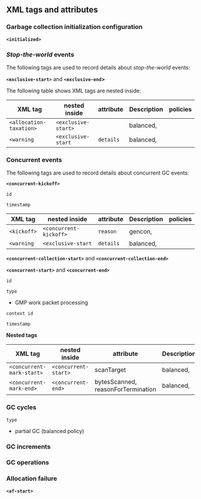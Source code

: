 ## XML tags and attributes

### Garbage collection initialization configuration 

**`<initialized>`**

### *Stop-the-world* events

The following tags are used to record details about *stop-the-world* events:

**`<exclusive-start>`** and **`<exclusive-end`>**

The following table shows XML tags are nested inside:

|XML tag| nested inside | attribute| Description| policies|
|------|--------------|-----------|-------------|--------|
| `<allocation-taxation>`| `<exclusive-start>`| | balanced,  |
|`<warning`| `<exclusive-start`| `details` |balanced, |



### Concurrent events

The following tags are used to record details about concurrent GC events:

**`<concurrent-kickoff>`**

`id`

`timestamp`

|XML tag| nested inside | attribute| Description| policies|
|------|--------------|-----------|-------------|--------|
| `<kickoff>`| `<concurrent-kickoff>`|`reason` | gencon,  |
|`<warning`| `<exclusive-start`| `details` |balanced, |

**`<concurrent-collection-start>`** and **`<concurrent-collection-end>`**

**`<concurrent-start>`** and **`<concurrent-end>`**

`id`

`type `
- GMP work packet processing

`context id`

`timestamp`

**Nested tags**


|XML tag| nested inside | attribute| Description| policies|
|------|--------------|-----------|-------------|--------|
| `<concurrent-mark-start>`| `<concurrent-start>`| scanTarget| balanced,  |
|`<concurrent-mark-end>`| `<concurrent-end>`| bytesScanned, reasonForTermination|balanced, |


### GC cycles

`type`

- partial GC (balanced policy)


### GC increments

### GC operations

### Allocation failure

**`<af-start>`**

